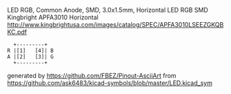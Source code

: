 LED RGB, Common Anode, SMD, 3.0x1.5mm, Horizontal
LED RGB SMD Kingbright APFA3010 Horizontal
http://www.kingbrightusa.com/images/catalog/SPEC/APFA3010LSEEZGKQBKC.pdf


	  +---------+
	R |[1]   [4]| B
	A |[2]   [3]| G
	  +---------+


generated by https://github.com/FBEZ/Pinout-AsciiArt from https://github.com/ask6483/kicad-symbols/blob/master/LED.kicad_sym